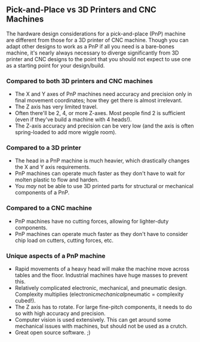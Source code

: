 ## Pick-and-Place vs 3D Printers and CNC Machines
The hardware design considerations for a pick-and-place (PnP) machine are different from those for a 3D printer of CNC machine. Though you can adapt other designs to work as a PnP if all you need is a bare-bones machine, it's nearly always necessary to diverge significantly from 3D printer and CNC designs to the point that you should not expect to use one as a starting point for your design/build.

### Compared to both 3D printers and CNC machines
* The X and Y axes of PnP machines need accuracy and precision only in final movement coordinates; how they get there is almost irrelevant.
* The Z axis has very limited travel.
* Often there'll be 2, 4, or more Z-axes. Most people find 2 is sufficient (even if they've build a machine with 4 heads!).
* The Z-axis accuracy and precision can be very low (and the axis is often spring-loaded to add more wiggle room).

### Compared to a 3D printer
* The head in a PnP machine is much heavier, which drastically changes the X and Y axis requirements.
* PnP machines can operate much faster as they don't have to wait for molten plastic to flow and harden.
* You *may* not be able to use 3D printed parts for structural or mechanical components of a PnP.

### Compared to a CNC machine
* PnP machines have no cutting forces, allowing for lighter-duty components.
* PnP machines can operate much faster as they don't have to consider chip load on cutters, cutting forces, etc.

### Unique aspects of a PnP machine
* Rapid movements of a heavy head will make the machine move across tables and the floor. Industrial machines have huge masses to prevent this.
* Relatively complicated electronic, mechanical, and pneumatic design. Complexity multiplies (electronic*mechanical*pneumatic = complexity cubed!).
* The Z axis has to rotate. For large fine-pitch components, it needs to do so with high accuracy and precision.
* Computer vision is used extensively. This can get around some mechanical issues with machines, but should not be used as a crutch.
* Great open source software. ;)